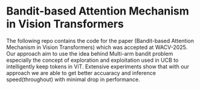 # Bandit-based Attention Mechanism in Vision Transformers

The following repo contains the code for the paper (Bandit-based Attention Mechanism in Vision Transformers) which was accepted at WACV-2025. Our approach aim to use the idea behind Multi-arm bandit problem especially the concept of exploration and exploitation used in UCB to intelligently keep tokens in ViT. Extensive experiments show that with our approach we are able to get better accuaracy and inference speed(throughout) with minimal drop in performance.

